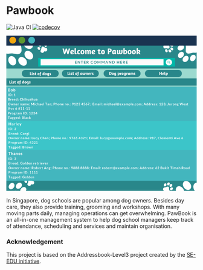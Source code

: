 # Pawbook

![Java CI](https://github.com/AY2021S2-CS2103T-T10-1/tp/workflows/Java%20CI/badge.svg) [![codecov](https://codecov.io/gh/AY2021S2-CS2103T-T10-1/tp/branch/master/graph/badge.svg?token=6D9NPVXEYL)](https://codecov.io/gh/AY2021S2-CS2103T-T10-1/tp)

![Ui](docs/images/Ui.png)

In Singapore, dog schools are popular among dog owners. Besides day care, they also provide training, grooming and workshops. With many moving parts daily, managing operations  can get overwhelming. PawBook is an all-in-one management system to help dog school managers keep track of attendance, scheduling and services and maintain organisation.

### Acknowledgement
This project is based on the Addressbook-Level3 project created by the [SE-EDU initiative](https://se-education.org).
